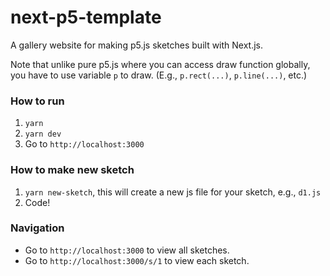 # next-p5-template

A gallery website for making p5.js sketches built with Next.js. 

Note that unlike pure p5.js where you can access draw function globally, 
you have to use variable `p` to draw. (E.g., `p.rect(...)`, `p.line(...)`, etc.)

### How to run

1. `yarn`
2. `yarn dev`
3. Go to `http://localhost:3000`

### How to make new sketch

1. `yarn new-sketch`, this will create a new js file for your sketch, e.g., `d1.js`
2. Code!

### Navigation

- Go to `http://localhost:3000` to view all sketches. 
- Go to `http://localhost:3000/s/1` to view each sketch.
